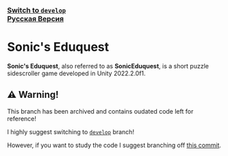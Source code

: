 ### [Switch to ``develop``](https://github.com/blazingzephyr/sonic-eduquest/tree/develop)<br>[Русская Версия](./README_RU.md)

# Sonic's Eduquest

**Sonic's Eduquest**, also referred to as **SonicEduquest**, is a short puzzle sidescroller game developed in Unity 2022.2.0f1.

## ⚠ Warning!
<a name="Warning"></a>

This branch has been archived and contains oudated code left for reference!

I highly suggest switching to [``develop``](https://github.com/blazingzephyr/sonic-eduquest/tree/develop) branch!

However, if you want to study the code I suggest branching off [this commit](https://github.com/blazingzephyr/sonic-eduquest/commit/4752ac9b4c32c7b7cdf52f29e49d235dfe33a750).